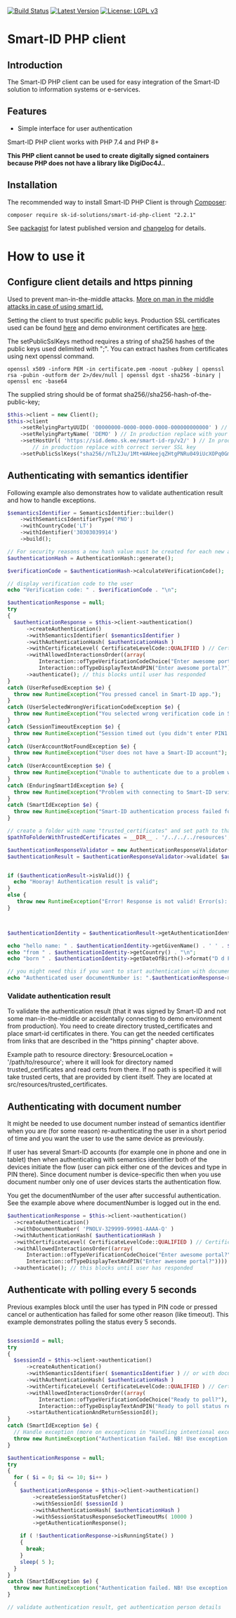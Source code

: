 [![Build Status](https://travis-ci.com/SK-EID/smart-id-php-client.svg?branch=master)](https://app.travis-ci.com/github/SK-EID/smart-id-php-client)
[![Latest Version](https://img.shields.io/packagist/v/sk-id-solutions/smart-id-php-client?label=version)](https://packagist.org/packages/sk-id-solutions/smart-id-php-client/)
[![License: LGPL v3](https://img.shields.io/badge/License-MIT-green.svg)](https://opensource.org/licenses/MIT)

# Smart-ID PHP client

## Introduction
The Smart-ID PHP client can be used for easy integration of the Smart-ID solution to information systems or e-services.

## Features
* Simple interface for user authentication

Smart-ID PHP client works with PHP 7.4 and PHP 8+

**This PHP client cannot be used to create digitally signed containers because PHP does not have a library like DigiDoc4J..**

## Installation
The recommended way to install Smart-ID PHP Client is through [Composer]:

```
composer require sk-id-solutions/smart-id-php-client "2.2.1"
```

See [packagist](https://packagist.org/packages/sk-id-solutions/smart-id-php-client) for latest published version
and [changelog](CHANGELOG.md) for details.

# How to use it

## Configure client details and https pinning

   Used to prevent man-in-the-middle attacks. [More on man in the middle attacks in case of using smart id.](https://github.com/SK-EID/smart-id-documentation#35-api-endpoint-authentication)

   Setting the client to trust specific public keys. Production SSL certificates used can be found [here](https://www.skidsolutions.eu/en/repository/certs/)
and demo environment certificates are [here](https://www.skidsolutions.eu/en/repository/certs/certificates-for-testing).
   
   The setPublicSslKeys method requires a string of sha256 hashes of the public keys used delimited with ";". You can extract hashes from certificates using next openssl command.
   
   ```
   openssl x509 -inform PEM -in certificate.pem -noout -pubkey | openssl rsa -pubin -outform der 2>/dev/null | openssl dgst -sha256 -binary | openssl enc -base64
   ```
   
   The supplied string should be of format sha256//sha256-hash-of-the-public-key;

<!-- NB! Do not change code samples here but instead copy from ReadmeTest.setUp() -->
```PHP
$this->client = new Client();
$this->client
    ->setRelyingPartyUUID( '00000000-0000-0000-0000-000000000000' ) // In production replace with your UUID
    ->setRelyingPartyName( 'DEMO' ) // In production replace with your name
    ->setHostUrl( 'https://sid.demo.sk.ee/smart-id-rp/v2/' ) // In production replace with production service URL
        // in production replace with correct server SSL key
    ->setPublicSslKeys("sha256//nTL2Ju/1Mt+WAHeejqZHtgPNRu049iUcXOPq0GmRgJg=;sha256//wkdgNtKpKzMtH/zoLkgeScp1Ux4TLm3sUldobVGA/g4=");
 ```

## Authenticating with semantics identifier

Following example also demonstrates how to validate authentication result and how to handle exceptions.

<!-- NB! Do not change code samples here but instead copy from ReadmeTest.authenticateWithSemanticsIdentifier() -->
```PHP
$semanticsIdentifier = SemanticsIdentifier::builder()
    ->withSemanticsIdentifierType('PNO')
    ->withCountryCode('LT')
    ->withIdentifier('30303039914')
    ->build();

// For security reasons a new hash value must be created for each new authentication request
$authenticationHash = AuthenticationHash::generate();

$verificationCode = $authenticationHash->calculateVerificationCode();

// display verification code to the user
echo "Verification code: " . $verificationCode . "\n";

$authenticationResponse = null;
try
{
  $authenticationResponse = $this->client->authentication()
      ->createAuthentication()
      ->withSemanticsIdentifier( $semanticsIdentifier ) 
      ->withAuthenticationHash( $authenticationHash )
      ->withCertificateLevel( CertificateLevelCode::QUALIFIED ) // Certificate level can either be "QUALIFIED" or "ADVANCED"
      ->withAllowedInteractionsOrder((array(
          Interaction::ofTypeVerificationCodeChoice("Enter awesome portal?"),
          Interaction::ofTypeDisplayTextAndPIN("Enter awesome portal?"))))
      ->authenticate(); // this blocks until user has responded
}
catch (UserRefusedException $e) {
  throw new RuntimeException("You pressed cancel in Smart-ID app.");
}
catch (UserSelectedWrongVerificationCodeException $e) {
  throw new RuntimeException("You selected wrong verification code in Smart-ID app. Please try again. ");
}
catch (SessionTimeoutException $e) {
  throw new RuntimeException("Session timed out (you didn't enter PIN1 in Smart-ID app).");
}
catch (UserAccountNotFoundException $e) {
  throw new RuntimeException("User does not have a Smart-ID account");
}
catch (UserAccountException $e) {
  throw new RuntimeException("Unable to authenticate due to a problem with your Smart-ID account.");
}
catch (EnduringSmartIdException $e) {
  throw new RuntimeException("Problem with connecting to Smart-ID service. Please try again later.");
}
catch (SmartIdException $e) {
  throw new RuntimeException("Smart-ID authentication process failed for uncertain reason.", $e);
}

// create a folder with name "trusted_certificates" and set path to that folder here:
$pathToFolderWithTrustedCertificates = __DIR__ . '/../../../resources';

$authenticationResponseValidator = new AuthenticationResponseValidator($pathToFolderWithTrustedCertificates);
$authenticationResult = $authenticationResponseValidator->validate( $authenticationResponse );


if ($authenticationResult->isValid()) {
  echo "Hooray! Authentication result is valid";
}
else {
   throw new RuntimeException("Error! Response is not valid! Error(s): ". implode(",", $authenticationResult->getErrors()));
}



$authenticationIdentity = $authenticationResult->getAuthenticationIdentity();

echo "hello name: " . $authenticationIdentity->getGivenName() . ' ' . $authenticationIdentity->getSurName() . "\n";
echo "from " . $authenticationIdentity->getCountry() . "\n";
echo "born " . $authenticationIdentity->getDateOfBirth()->format("D d F o") . "\n";

// you might need this if you want to start authentication with document number
echo "Authenticated user documentNumber is: ".$authenticationResponse->getDocumentNumber(). "\n";
 ```

### Validate authentication result

To validate the authentication result (that it was signed by Smart-ID and not some man-in-the-middle or
accidentally connecting to demo environment from production).
You need to create directory trusted_certificates and place smart-id certificates in there.
You can get the needed certificates from links that are described in the "https pinning" 
chapter above.

Example path to resource directory: $resourceLocation = '/path/to/resource'; 
where it will look for directory named trusted_certificates and read certs from there.
If no path is specified it will take trusted certs, that are provided by client itself.
They are located at src/resources/trusted_certificates.


## Authenticating with document number

It might be needed to use document number instead of semantics identifier
when you are (for some reason) re-authenticating the user in a short period of time
and you want the user to use the same device as previously.

If user has several Smart-ID accounts (for example one in phone and one in tablet)
then when authenticating with semantics identifier both of the devices initiate the
flow (user can pick either one of the devices and type in PIN there).
Since document number is device-specific then when you use document
number only one of user devices starts the authentication flow.

You get the documentNumber of the user after successful authentication.
See the example above where documentNumber is logged out in the end.

<!-- NB! Do not change code samples here but instead copy from ReadmeTest.authenticateWithDocumentNumber() -->
```PHP
$authenticationResponse = $this->client->authentication()
  ->createAuthentication()
  ->withDocumentNumber( 'PNOLV-329999-99901-AAAA-Q' )
  ->withAuthenticationHash( $authenticationHash )
  ->withCertificateLevel( CertificateLevelCode::QUALIFIED ) // Certificate level can either be "QUALIFIED" or "ADVANCED"
  ->withAllowedInteractionsOrder((array(
      Interaction::ofTypeVerificationCodeChoice("Enter awesome portal?"),
      Interaction::ofTypeDisplayTextAndPIN("Enter awesome portal?"))))
  ->authenticate(); // this blocks until user has responded
```

## Authenticate with polling every 5 seconds

Previous examples block until the user has typed in PIN code or pressed cancel or authentication has failed for some other reason (like timeout).
This example demonstrates polling the status every 5 seconds.

<!-- NB! Do not change code samples here but instead copy from ReadmeTest.authenticateWithPolling() -->
```PHP

$sessionId = null;
try
{
  $sessionId = $this->client->authentication()
      ->createAuthentication()
      ->withSemanticsIdentifier( $semanticsIdentifier ) // or with document number: ->withDocumentNumber( 'PNOEE-10101010005-Z1B2-Q' )
      ->withAuthenticationHash( $authenticationHash )
      ->withCertificateLevel( CertificateLevelCode::QUALIFIED ) // Certificate level can either be "QUALIFIED" or "ADVANCED"
      ->withAllowedInteractionsOrder((array(
          Interaction::ofTypeVerificationCodeChoice("Ready to poll?"),
          Interaction::ofTypeDisplayTextAndPIN("Ready to poll status repeatedly?"))))
      ->startAuthenticationAndReturnSessionId();
}
catch (SmartIdException $e) {
  // Handle exception (more on exceptions in "Handling intentional exceptions")
  throw new RuntimeException("Authentication failed. NB! Use exception handling blocks from above example.". $e);
}

$authenticationResponse = null;
try
{
  for ( $i = 0; $i <= 10; $i++ )
  {
    $authenticationResponse = $this->client->authentication()
        ->createSessionStatusFetcher()
        ->withSessionId( $sessionId )
        ->withAuthenticationHash( $authenticationHash )
        ->withSessionStatusResponseSocketTimeoutMs( 10000 )
        ->getAuthenticationResponse();

    if ( !$authenticationResponse->isRunningState() )
    {
      break;
    }
    sleep( 5 );
  }
}
catch (SmartIdException $e) {
  throw new RuntimeException("Authentication failed. NB! Use exception handling blocks from above example.". $e);
}

// validate authentication result, get authentication person details
```

[Composer]: http://getcomposer.org
